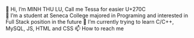 👋 Hi, I’m MINH THU LU, Call me Tessa for easier U+270C	
👀 I’m a student at Seneca College majored in Programing and interested in Full Stack position in the future
🌱 I’m currently trying to learn C/C++, MySQL, JS, HTML and CSS
📫 How to reach me 

<!---
tessalu239/tessalu239 is a ✨ special ✨ repository because its `README.md` (this file) appears on your GitHub profile.
You can click the Preview link to take a look at your changes.
--->
